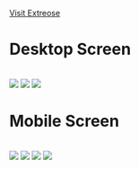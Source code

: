 [Visit Extreose](https://extreose.netlify.app/)
<br>

# Desktop Screen
<br>
<img src="assets/01.jpg">
<img src="assets/02.jpg">
<img src="assets/03.png">

<br>

# Mobile Screen
<br>
<img src="assets/04.png">
<img src="assets/05.png">
<img src="assets/06.png">
<img src="assets/07.png">
